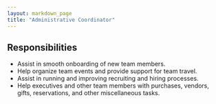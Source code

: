 ```yaml
---
layout: markdown_page
title: "Administrative Coordinator"
---
```


## Responsibilities


* Assist in smooth onboarding of new team members.
* Help organize team events and provide support for team travel.
* Assist in running and improving recruiting and hiring processes.
* Help executives and other team members with purchases, vendors, gifts, reservations, 
and other miscellaneous tasks.
